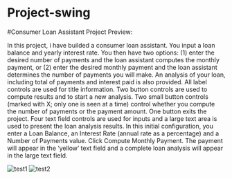 # Project-swing
#Consumer Loan Assistant Project Preview:

In this project, i have builded a consumer loan assistant. You input a loan balance and yearly interest
rate. You then have two options: (1) enter the desired number of payments and the loan assistant
computes the monthly payment, or (2) enter the desired monthly payment and the loan assistant
determines the number of payments you will make. An analysis of your loan, including total of
payments and interest paid is also provided.
All label controls are used for title information. Two button controls are used to compute results
and to start a new analysis. Two small button controls (marked with X; only one is seen at a time)
control whether you compute the number of payments or the payment amount. One button exits the
project. Four text field controls are used for inputs and a large text area is used to present the loan
analysis results.
In this initial configuration, you enter a Loan Balance, an Interest Rate (annual rate as a
percentage) and a Number of Payments value. Click Compute Monthly Payment. The payment
will appear in the ‘yellow’ text field and a complete loan analysis will appear in the large text
field.

![test1](https://user-images.githubusercontent.com/109060246/178210213-fbc65a43-1fd3-4217-9898-74efe98600aa.png)
![test2](https://user-images.githubusercontent.com/109060246/178210301-168954b6-6ae5-4173-a928-efc55f5c11a5.png)

